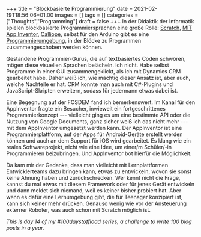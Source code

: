 +++
title = "Blockbasierte Programmierung"
date = 2021-02-19T18:56:06+01:00
images = []
tags = []
categories = ["Thoughts","Programming"]
draft = false
+++
In der Didaktik der Informatik spielen blockbasierte Programmiersprachen eine große Rolle: [Scratch](https://scratch.mit.edu/), [MIT App Inventor](https://appinventor.mit.edu/), [Calliope](https://lab.open-roberta.org/), selbst für den Arduino gibt es eine [Programmierumgebung](http://www.arduinoblocks.com/web/project/editordemo), in der Blöcke zu Programmen zusammengeschoben werden können.

Gestandene Programmier-Gurus, die auf textbasiertes Coden schwören, mögen diese visuellen Sprachen belächeln. Ich nicht. Habe selbst Programme in einer GUI zusammengeklickt, als ich mit Dynamics CRM gearbeitet habe. Daher weiß ich, wie mächtig dieser Ansatz ist, aber auch, welche Nachteile er hat. CRM konnte man auch mit C#-Plugins und JavaScript-Skripten erweitern, sodass für jedermann etwas dabei ist.

Eine Begegnung auf der FOSDEM fand ich bemerkenswert. Im Kanal für den AppInventor fragte ein Besucher, inwieweit ein fortgeschrittenes Programmierkonzept --- vielleicht ging es um eine bestimmte API oder die Nutzung von Google Documents, ganz sicher weiß ich das nicht mehr  --- mit dem AppInventor umgesetzt werden kann. Der AppInventor ist eine Programmierplattform, auf der Apps für Android-Geräte erstellt werden können und auch an dem Support für iOS wird gearbeitet. Es klang wie ein reales Softwareprojekt,  nicht wie eine Idee, um einer/m Schüler/-in Programmieren beizubringen. Und AppInventor bot hierfür die Möglichkeit.

Da kam mir der Gedanke, dass man vielleicht mit Lernplattformen Entwicklerteams dazu bringen kann, etwas zu entwickeln, wovon sie sonst keine Ahnung haben und zurückschrecken. Wer kennt nicht die Frage, kannst du mal etwas mit diesem Framework oder für jenes Gerät entwickeln und dann meldet sich niemand, weil es keiner bisher probiert hat. Aber wenn es dafür eine Lernumgebung gibt, die für Teenager konzipiert ist, kann sich keiner mehr drücken. Genauso wenig wie vor der Ansteuerung externer Roboter, was auch schon mit Scratch möglich ist.

_This is day 14 of my [#100daystoffload](https://100daystooffload.com/) series, a challenge to write 100 blog posts in a year._
